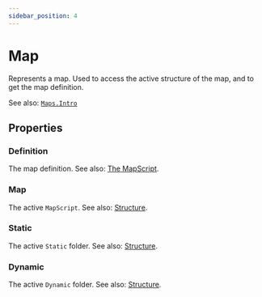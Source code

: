 ```yaml
---
sidebar_position: 4
---
```


# Map

Represents a map. Used to access the active structure of the map, and to get the map definition.

See also: [`Maps.Intro`](/Maps/Intro.md)

## Properties

### Definition

The map definition. See also: [The MapScript](/Maps/The%20MapScript.md).

### Map

The active `MapScript`. See also: [Structure](/Maps/Structure.md).

### Static

The active `Static` folder. See also: [Structure](/Maps/Structure.md).

### Dynamic

The active `Dynamic` folder. See also: [Structure](/Maps/Structure.md).